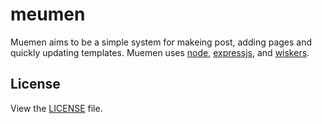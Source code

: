 # meumen
Muemen aims to be a simple system for makeing post, adding pages and quickly updating templates. Muemen uses [node](http://nodejs.org), [expressjs](https://github.com/visionmedia/express), and [wiskers](https://github.com/gsf/whiskers.js).

## License

View the [LICENSE](https://github.com/joshatjben/muemen/blob/master/LICENSE) file.